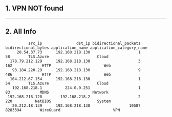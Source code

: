 ## 1. VPN NOT found
---
## 2. All Info
              src_ip               dst_ip bidirectional_packets bidirectional_bytes application_name application_category_name
         20.54.37.73      192.168.218.130                     1                  58        TLS.Azure                     Cloud
      178.79.212.129      192.168.218.130                     3                 162             HTTP                       Web
       93.184.220.29      192.168.218.130                     9                 486             HTTP                       Web
      104.212.67.154      192.168.218.130                     1                  54        TLS.Azure                     Cloud
       192.168.218.1          224.0.0.251                     1                  83             MDNS                   Network
     192.168.218.128        192.168.218.2                     2                 220          NetBIOS                    System
       20.212.18.139      192.168.218.130                 10587             8283394        WireGuard                       VPN